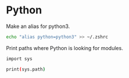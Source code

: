 # Python

Make an alias for python3.

```sh
echo "alias python=python3" >> ~/.zshrc
```

Print paths where Python is looking for modules.

```sh
import sys

print(sys.path)
```
